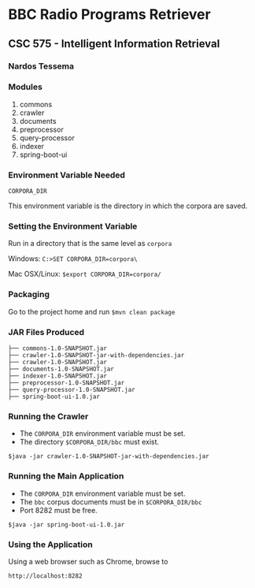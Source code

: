# BBC Radio Programs Retriever

## CSC 575 - Intelligent Information Retrieval
### Nardos Tessema

### Modules
1. commons
2. crawler
3. documents
4. preprocessor
5. query-processor
6. indexer
7. spring-boot-ui

### Environment Variable Needed
```
CORPORA_DIR
```
This environment variable is the directory in which the corpora are saved.

### Setting the Environment Variable

Run in a directory that is the same level as ```corpora```

Windows: ```C:>SET CORPORA_DIR=corpora\```

Mac OSX/Linux: ```$export CORPORA_DIR=corpora/```
### Packaging

Go to the project home and run
```$mvn clean package```

### JAR Files Produced
```
├── commons-1.0-SNAPSHOT.jar
├── crawler-1.0-SNAPSHOT-jar-with-dependencies.jar
├── crawler-1.0-SNAPSHOT.jar
├── documents-1.0-SNAPSHOT.jar
├── indexer-1.0-SNAPSHOT.jar
├── preprocessor-1.0-SNAPSHOT.jar
├── query-processor-1.0-SNAPSHOT.jar
├── spring-boot-ui-1.0.jar

```
### Running the Crawler
- The ```CORPORA_DIR``` environment variable must be set.
- The directory ```$CORPORA_DIR/bbc``` must exist.

```
$java -jar crawler-1.0-SNAPSHOT-jar-with-dependencies.jar
```

### Running the Main Application

- The ```CORPORA_DIR``` environment variable must be set.
- The ```bbc``` corpus documents must be in ```$CORPORA_DIR/bbc``` 
- Port 8282 must be free.

```$java -jar spring-boot-ui-1.0.jar```

### Using the Application

Using a web browser such as Chrome, browse to

```http://localhost:8282```

